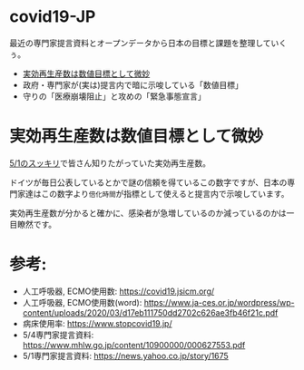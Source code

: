 # covid19-JP
最近の専門家提言資料とオープンデータから日本の目標と課題を整理していくぅ。
* [実効再生産数は数値目標として微妙](#実効再生産数は数値目標として微妙)
* 政府・専門家が(実は)提言内で暗に示唆している「数値目標」
* 守りの「医療崩壊阻止」と攻めの「緊急事態宣言」

# 実効再生産数は数値目標として微妙
[5/1のスッキリ](https://www.j-cast.com/tv/2020/05/01385311.html?p=all)で皆さん知りたがっていた実効再生産数。

ドイツが毎日公表しているとかで謎の信頼を得ているこの数字ですが、日本の専門家達はこの数字より`倍化時間`が指標として使えると提言内で示唆しています。

実効再生産数が分かると確かに、感染者が急増しているのか減っているのかは一目瞭然です。

# 参考:
* 人工呼吸器, ECMO使用数: https://covid19.jsicm.org/
* 人工呼吸器, ECMO使用数(word): https://www.ja-ces.or.jp/wordpress/wp-content/uploads/2020/03/d17eb111750dd2702c626ae3fb46f21c.pdf
* 病床使用率: https://www.stopcovid19.jp/
* 5/4専門家提言資料: https://www.mhlw.go.jp/content/10900000/000627553.pdf
* 5/1専門家提言資料: https://news.yahoo.co.jp/story/1675